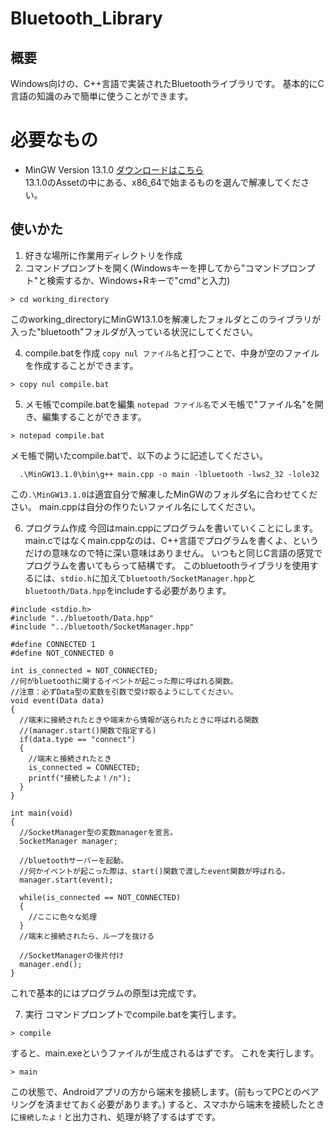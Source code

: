 # Bluetooth_Library
## 概要
Windows向けの、C++言語で実装されたBluetoothライブラリです。
基本的にC言語の知識のみで簡単に使うことができます。
# 必要なもの
* MinGW Version 13.1.0 [ダウンロードはこちら](https://github.com/niXman/mingw-builds-binaries/releases)  
  13.1.0のAssetの中にある、x86_64で始まるものを選んで解凍してください。 
## 使いかた
1. 好きな場所に作業用ディレクトリを作成
2. コマンドプロンプトを開く(Windowsキーを押してから"コマンドプロンプト"と検索するか、Windows+Rキーで"cmd"と入力)
```bat:コマンドプロンプト
> cd working_directory
```
このworking_directoryにMinGW13.1.0を解凍したフォルダとこのライブラリが入った"bluetooth"フォルダが入っている状況にしてください。

4. compile.batを作成
`copy nul ファイル名`と打つことで、中身が空のファイルを作成することができます。
```bat:コマンドプロンプト
> copy nul compile.bat
```
5. メモ帳でcompile.batを編集
`notepad ファイル名`でメモ帳で"ファイル名"を開き、編集することができます。
 ```bat:コマンドプロンプト
> notepad compile.bat
 ```
メモ帳で開いたcompile.batで、以下のように記述してください。
```bat:メモ帳
  .\MinGW13.1.0\bin\g++ main.cpp -o main -lbluetooth -lws2_32 -lole32
```
この`.\MinGW13.1.0`は適宜自分で解凍したMinGWのフォルダ名に合わせてください。
main.cppは自分の作りたいファイル名にしてください。

6. プログラム作成
今回はmain.cppにプログラムを書いていくことにします。
main.cではなくmain.cppなのは、C++言語でプログラムを書くよ、というだけの意味なので特に深い意味はありません。
いつもと同じC言語の感覚でプログラムを書いてもらって結構です。
このbluetoothライブラリを使用するには、`stdio.h`に加えて`bluetooth/SocketManager.hpp`と`bluetooth/Data.hpp`をincludeする必要があります。
```C:コード
#include <stdio.h>
#include "../bluetooth/Data.hpp"
#include "../bluetooth/SocketManager.hpp"

#define CONNECTED 1
#define NOT_CONNECTED 0

int is_connected = NOT_CONNECTED;
//何がbluetoothに関するイベントが起こった際に呼ばれる関数。
//注意：必ずData型の変数を引数で受け取るようにしてください。
void event(Data data)
{
  //端末に接続されたときや端末から情報が送られたときに呼ばれる関数
  //(manager.start()関数で指定する)
  if(data.type == "connect")
  {
    //端末と接続されたとき
    is_connected = CONNECTED;
    printf("接続したよ！/n");
  }
}

int main(void)
{
  //SocketManager型の変数managerを宣言。
  SocketManager manager;

  //bluetoothサーバーを起動。
  //何かイベントが起こった際は、start()関数で渡したevent関数が呼ばれる。
  manager.start(event);

  while(is_connected == NOT_CONNECTED)
  {
    //ここに色々な処理
  }
  //端末と接続されたら、ループを抜ける

  //SocketManagerの後片付け
  manager.end();
}
```
これで基本的にはプログラムの原型は完成です。

7. 実行
コマンドプロンプトでcompile.batを実行します。
```
> compile
```
すると、main.exeというファイルが生成されるはずです。
これを実行します。
```
> main
```
この状態で、Androidアプリの方から端末を接続します。(前もってPCとのペアリングを済ませておく必要があります。)
すると、スマホから端末を接続したときに`接続したよ！`と出力され、処理が終了するはずです。

